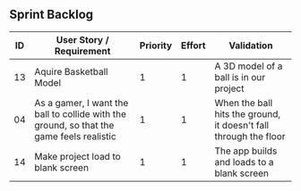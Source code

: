 ## Sprint Backlog

ID | User Story / Requirement | Priority | Effort | Validation
--- | --- | --- | --- | ---
13 | Aquire Basketball Model | 1 | 1 | A 3D model of a ball is in our project
04 | As a gamer, I want the ball to collide with the ground, so that the game feels realistic | 1 | 1 | When the ball hits the ground, it doesn't fall through the floor
14 | Make project load to blank screen | 1 | 1 | The app builds and loads to a blank screen
